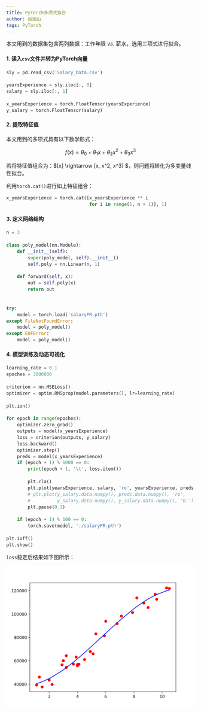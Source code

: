 ```yaml
---
title: PyTorch多项式拟合
author: 赵旭山
tags: PyTorch
---
```


本文用到的数据集包含两列数据：工作年限 *vs*. 薪水，选用三项式进行拟合。

#### 1. 读入`csv`文件并转为PyTorch向量

```python
sly = pd.read_csv('Salary_Data.csv')

yearsExperience = sly.iloc[:, 0]
salary = sly.iloc[:, 1]

x_yearsExperience = torch.FloatTensor(yearsExperience)
y_salary = torch.FloatTensor(salary)
```

#### 2. 提取特征值

本文用到的多项式具有以下数学形式：

$$ f(x) = \theta_0 + \theta_1 x + \theta_2 x^2 + \theta_3 x^3 $$

若将特征值组合为：$[x] \rightarrow [x, x^2, x^3] $，则问题将转化为多变量线性拟合。

利用`torch.cat()`进行如上特征组合：

```python
x_yearsExperience = torch.cat([x_yearsExperience ** i
                               for i in range(1, n + 1)], 1)
```

#### 3. 定义网络结构

```python
n = 3

class poly_model(nn.Module):
    def __init__(self):
        super(poly_model, self).__init__()
        self.poly = nn.Linear(n, 1)

    def forward(self, x):
        out = self.poly(x)
        return out


try:
    model = torch.load('salaryPR.pth')
except FileNotFoundError:
    model = poly_model()
except EOFError:
    model = poly_model()
```

#### 4. 模型训练及动态可视化

```python
learning_rate = 0.1
epoches = 3000000

criterion = nn.MSELoss()
optimizer = optim.RMSprop(model.parameters(), lr=learning_rate)

plt.ion()

for epoch in range(epoches):
    optimizer.zero_grad()
    outputs = model(x_yearsExperience)
    loss = criterion(outputs, y_salary)
    loss.backward()
    optimizer.step()
    preds = model(x_yearsExperience)
    if (epoch + 1) % 1000 == 0:
        print(epoch + 1, '\t', loss.item())

        plt.cla()
        plt.plot(yearsExperience, salary, 'ro', yearsExperience, preds.data.numpy(), 'b-')
        # plt.plot(y_salary.data.numpy(), preds.data.numpy(), 'ro',
        #          y_salary.data.numpy(), y_salary.data.numpy(), 'b-')
        plt.pause(0.1)

    if (epoch + 1) % 100 == 0:
        torch.save(model, './salaryPR.pth')

plt.ioff()
plt.show()
```

`loss`稳定后结果如下图所示：

![](/assets/images/salaryPolyFit202003072213.png)


